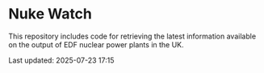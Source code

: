 # Nuke Watch

This repository includes code for retrieving the latest information available on the output of EDF nuclear power plants in the UK.

Last updated: 2025-07-23 17:15